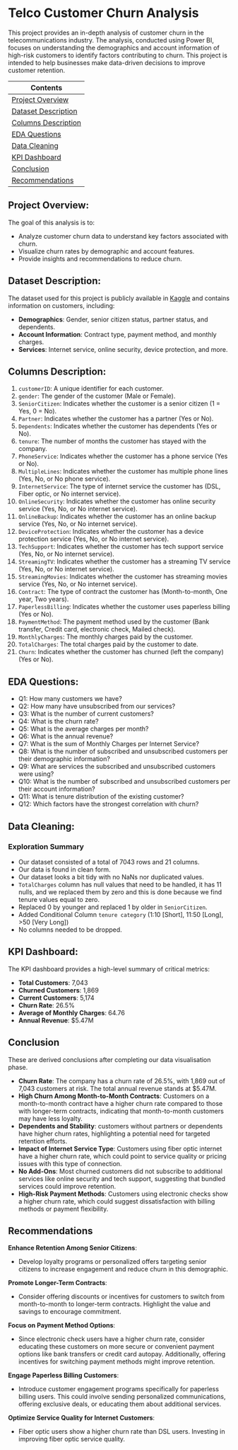# Telco Customer Churn Analysis

This project provides an in-depth analysis of customer churn in the telecommunications industry. The analysis, conducted using Power BI, focuses on understanding the demographics and account information of high-risk customers to identify factors contributing to churn. This project is intended to help businesses make data-driven decisions to improve customer retention.

| Contents 											 	   	|
| -------- 											 	   	|
| [Project Overview](#Project-Overview)			   	|
| [Dataset Description](#Dataset-Description) 		   		|
| [Columns Description](#Columns-Description)							|
| [EDA Questions](#EDA-Questions)					   		|
| [Data Cleaning](#Data-Cleaning)						   	|
| [KPI Dashboard](#KPI-Dashboard)					|
| [Conclusion](#Conclusion)									|
| [Recommendations](#Recommendations)							   		|

## Project Overview:

The goal of this analysis is to:
- Analyze customer churn data to understand key factors associated with churn.
- Visualize churn rates by demographic and account features.
- Provide insights and recommendations to reduce churn.

## Dataset Description:

The dataset used for this project is publicly available in [Kaggle](https://www.kaggle.com/datasets/blastchar/telco-customer-churn) and contains information on customers, including:
-	**Demographics**: Gender, senior citizen status, partner status, and dependents.
-	**Account Information**: Contract type, payment method, and monthly charges.
-	**Services**: Internet service, online security, device protection, and more.

## Columns Description:

1. `customerID`: A unique identifier for each customer.
2. `gender`: The gender of the customer (Male or Female).
3. `SeniorCitizen`: Indicates whether the customer is a senior citizen (1 = Yes, 0 = No).
4. `Partner`: Indicates whether the customer has a partner (Yes or No).
5. `Dependents`: Indicates whether the customer has dependents (Yes or No).
6. `tenure`: The number of months the customer has stayed with the company.
7. `PhoneService`: Indicates whether the customer has a phone service (Yes or No).
8. `MultipleLines`: Indicates whether the customer has multiple phone lines (Yes, No, or No phone service).
9. `InternetService`: The type of internet service the customer has (DSL, Fiber optic, or No internet service).
10. `OnlineSecurity`: Indicates whether the customer has online security service (Yes, No, or No internet service).
11. `OnlineBackup`: Indicates whether the customer has an online backup service (Yes, No, or No internet service).
12. `DeviceProtection`: Indicates whether the customer has a device protection service (Yes, No, or No internet service).
13. `TechSupport`: Indicates whether the customer has tech support service (Yes, No, or No internet service).
14. `StreamingTV`: Indicates whether the customer has a streaming TV service (Yes, No, or No internet service).
15. `StreamingMovies`: Indicates whether the customer has streaming movies service (Yes, No, or No internet service).
16. `Contract`: The type of contract the customer has (Month-to-month, One year, Two years).
17. `PaperlessBilling`: Indicates whether the customer uses paperless billing (Yes or No).
18. `PaymentMethod`: The payment method used by the customer (Bank transfer, Credit card, electronic check, Mailed check).
19. `MonthlyCharges`: The monthly charges paid by the customer.
20. `TotalCharges`: The total charges paid by the customer to date.
21. `Churn`: Indicates whether the customer has churned (left the company) (Yes or No).

## EDA Questions:

-	Q1: How many customers we have?
-	Q2: How many have unsubscribed from our services?
-	Q3: What is the number of current customers?
-	Q4: What is the churn rate?
-	Q5: What is the average charges per month?
-	Q6: What is the annual revenue?
-	Q7: What is the sum of Monthly Charges per Internet Service?
-	Q8: What is the number of subscribed and unsubscribed customers per their demographic information?
-	Q9: What are services the subscribed and unsubscribed customers were using?
-	Q10: What is the number of subscribed and unsubscribed customers per their account information?
-	Q11: What is tenure distribution of the existing customer?
-	Q12: Which factors have the strongest correlation with churn?

## Data Cleaning:
### Exploration Summary

-	Our dataset consisted of a total of 7043 rows and 21 columns.
-	Our data is found in clean form.
-	Our dataset looks a bit tidy with no NaNs nor duplicated values.
-	`TotalCharges` column has null values that need to be handled, it has 11 nulls, and we replaced them by zero and this is done because we find tenure values equal to zero.  
-	Replaced 0 by younger and replaced 1 by older in `SeniorCitizen`.
-	Added Conditional Column `tenure category` (1:10 [Short], 11:50 [Long], >50 [Very Long])
-	No columns needed to be dropped.

## KPI Dashboard:

The KPI dashboard provides a high-level summary of critical metrics:
- **Total Customers**: 7,043
- **Churned Customers**: 1,869
- **Current Customers**: 5,174
- **Churn Rate**: 26.5%
- **Average of Monthly Charges**: 64.76
- **Annual Revenue**: $5.47M

## Conclusion
These are derived conclusions after completing our data visualisation phase.

- **Churn Rate**: The company has a churn rate of 26.5%, with 1,869 out of 7,043 customers at risk. The total annual revenue stands at $5.47M.
-	**High Churn Among Month-to-Month Contracts**: Customers on a month-to-month contract have a higher churn rate compared to those with longer-term contracts, indicating that month-to-month customers may have less loyalty.
-	**Dependents and Stability**: customers without partners or dependents have higher churn rates, highlighting a potential need for targeted retention efforts.
-	**Impact of Internet Service Type**: Customers using fiber optic internet have a higher churn rate, which could point to service quality or pricing issues with this type of connection.
-	**No Add-Ons**: Most churned customers did not subscribe to additional services like online security and tech support, suggesting that bundled services could improve retention.
-	**High-Risk Payment Methods**: Customers using electronic checks show a higher churn rate, which could suggest dissatisfaction with billing methods or payment flexibility.

## Recommendations

**Enhance Retention Among Senior Citizens**:
-	Develop loyalty programs or personalized offers targeting senior citizens to increase engagement and reduce churn in this demographic.
  
**Promote Longer-Term Contracts**:
-	Consider offering discounts or incentives for customers to switch from month-to-month to longer-term contracts. Highlight the value and savings to encourage commitment.
  
**Focus on Payment Method Options**:
-	Since electronic check users have a higher churn rate, consider educating these customers on more secure or convenient payment options like bank transfers or credit card autopay. Additionally, offering incentives for switching payment methods might improve retention.
  
**Engage Paperless Billing Customers**:
-	Introduce customer engagement programs specifically for paperless billing users. This could involve sending personalized communications, offering exclusive deals, or educating them about additional services.
  
**Optimize Service Quality for Internet Customers**:
-	Fiber optic users show a higher churn rate than DSL users. Investing in improving fiber optic service quality.
